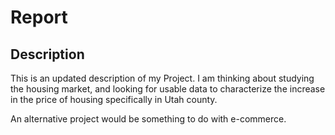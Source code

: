 Report
================

## Description

This is an updated description of my Project. I am thinking about
studying the housing market, and looking for usable data to characterize
the increase in the price of housing specifically in Utah county.

An alternative project would be something to do with e-commerce.
